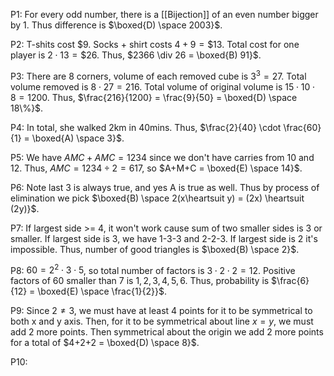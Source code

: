 
P1: For every odd number, there is a [[Bijection]] of an even number bigger by 1. Thus difference is $\boxed{D) \space 2003}$.

P2: T-shits cost $\$9$. Socks + shirt costs $4+9 = \$13$. Total cost for one player is $2 \cdot 13 = \$26$. Thus, $2366 \div 26 = \boxed{B) 91}$.

P3: There are 8 corners, volume of each removed cube is $3^3 = 27$. Total volume removed is $8 \cdot 27 = 216$. Total volume of original volume is $15 \cdot 10 \cdot 8 = 1200$. Thus, $\frac{216}{1200} = \frac{9}{50} = \boxed{D) \space 18\%}$.

P4: In total, she walked 2km in 40mins. Thus, $\frac{2}{40} \cdot \frac{60}{1} = \boxed{A) \space 3}$.

P5: We have $AMC + AMC = 1234$ since we don't have carries from 10 and 12. Thus, $AMC = 1234 \div 2 = 617$, so $A+M+C = \boxed{E) \space 14}$.

P6: Note last 3 is always true, and yes A is true as well. Thus by process of elimination we pick $\boxed{B) \space 2(x\heartsuit y) = (2x) \heartsuit (2y)}$.

P7: If largest side >= 4, it won't work cause sum of two smaller sides is 3 or smaller. If largest side is 3, we have 1-3-3 and 2-2-3.  If largest side is 2 it's impossible. Thus, number of good triangles is $\boxed{B) \space 2}$.

P8: $60 = 2^2 \cdot 3 \cdot 5$, so total number of factors is $3 \cdot 2 \cdot 2 = 12$. Positive factors of 60 smaller than 7 is $1,2,3,4,5,6$. Thus, probability is $\frac{6}{12} = \boxed{E) \space \frac{1}{2}}$.

P9: Since $2 \neq 3$, we must have at least 4 points for it to be symmetrical to both x and y axis. Then, for it to be symmetrical about line $x = y$, we must add 2 more points. Then symmetrical about the origin we add 2 more points for a total of $4+2+2 = \boxed{D) \space 8}$.

P10: 

